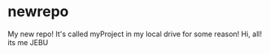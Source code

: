 # newrepo
My new repo!
It's called myProject in my local drive for some reason!
Hi, all!
its me JEBU
